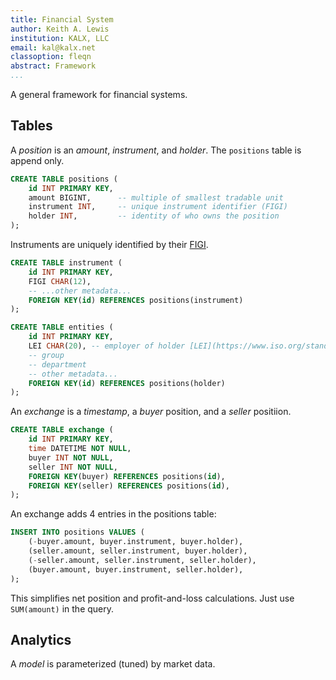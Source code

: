 ```yaml
---
title: Financial System
author: Keith A. Lewis
institution: KALX, LLC
email: kal@kalx.net
classoption: fleqn
abstract: Framework
...
```


A general framework for financial systems.


## Tables

A _position_ is an _amount_, _instrument_, and _holder_.
The `positions` table is append only.

```sql
CREATE TABLE positions (
	id INT PRIMARY KEY,
	amount BIGINT,      -- multiple of smallest tradable unit
	instrument INT,     -- unique instrument identifier (FIGI)
	holder INT,         -- identity of who owns the position
);
```

Instruments are uniquely identified by their [FIGI](https://www.openfigi.com/).

```sql
CREATE TABLE instrument (
	id INT PRIMARY KEY,
	FIGI CHAR(12), 
	-- ...other metadata...
	FOREIGN KEY(id) REFERENCES positions(instrument)
);
```

```sql
CREATE TABLE entities (
	id INT PRIMARY KEY,
	LEI CHAR(20), -- employer of holder [LEI](https://www.iso.org/standard/59771.html)
	-- group
	-- department
	-- other metadata...
	FOREIGN KEY(id) REFERENCES positions(holder)
);
```

An _exchange_ is a _timestamp_, a _buyer_ position, and a _seller_ positiion.

```sql
CREATE TABLE exchange (
	id INT PRIMARY KEY,
	time DATETIME NOT NULL,
	buyer INT NOT NULL,
	seller INT NOT NULL,
	FOREIGN KEY(buyer) REFERENCES positions(id),
	FOREIGN KEY(seller) REFERENCES positions(id),
);
```

An exchange adds 4 entries in the positions table:

```sql
INSERT INTO positions VALUES (
	(-buyer.amount, buyer.instrument, buyer.holder),
	(seller.amount, seller.instrument, buyer.holder),
	(-seller.amount, seller.instrument, seller.holder),
	(buyer.amount, buyer.instrument, seller.holder),
);
```

This simplifies net position and profit-and-loss calculations.
Just use `SUM(amount)` in the query.

## Analytics

A _model_ is parameterized (tuned) by market data.
